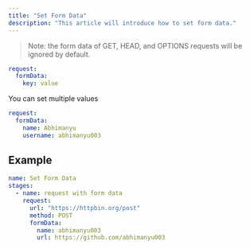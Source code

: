 ```yaml
---
title: "Set Form Data"
description: "This article will introduce how to set form data."
---
```


> Note: the form data of GET, HEAD, and OPTIONS requests will be ignored by default.


```yaml
request:
  formData:
    key: value
```

You can set multiple values

```yaml
request:
  formData:
    name: Abhimanyu
    username: abhimanyu003
```

## Example

```yaml
name: Set Form Data
stages:
  - name: request with form data
    request:
      url: "https://httpbin.org/post"
      method: POST
      formData:
        name: abhimanyu003
        url: https://github.com/abhimanyu003
```
